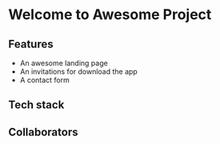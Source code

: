 # Welcome to Awesome Project

## Features

- An awesome landing page
- An invitations for download the app
- A contact form

## Tech stack

## Collaborators
